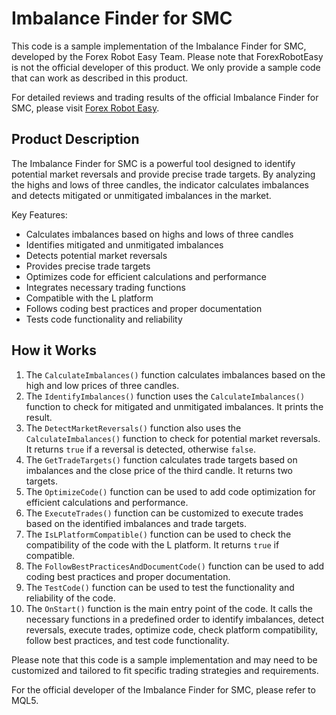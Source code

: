 # Imbalance Finder for SMC

This code is a sample implementation of the Imbalance Finder for SMC, developed by the Forex Robot Easy Team. Please note that ForexRobotEasy is not the official developer of this product. We only provide a sample code that can work as described in this product.

For detailed reviews and trading results of the official Imbalance Finder for SMC, please visit [Forex Robot Easy](https://forexroboteasy.com/forex-robot-review/review-imbalance-finder-for-smc-unveiling-perfect-trade-targets/).

## Product Description

The Imbalance Finder for SMC is a powerful tool designed to identify potential market reversals and provide precise trade targets. By analyzing the highs and lows of three candles, the indicator calculates imbalances and detects mitigated or unmitigated imbalances in the market.

Key Features:
- Calculates imbalances based on highs and lows of three candles
- Identifies mitigated and unmitigated imbalances
- Detects potential market reversals
- Provides precise trade targets
- Optimizes code for efficient calculations and performance
- Integrates necessary trading functions
- Compatible with the L platform
- Follows coding best practices and proper documentation
- Tests code functionality and reliability

## How it Works

1. The `CalculateImbalances()` function calculates imbalances based on the high and low prices of three candles.
2. The `IdentifyImbalances()` function uses the `CalculateImbalances()` function to check for mitigated and unmitigated imbalances. It prints the result.
3. The `DetectMarketReversals()` function also uses the `CalculateImbalances()` function to check for potential market reversals. It returns `true` if a reversal is detected, otherwise `false`.
4. The `GetTradeTargets()` function calculates trade targets based on imbalances and the close price of the third candle. It returns two targets.
5. The `OptimizeCode()` function can be used to add code optimization for efficient calculations and performance.
6. The `ExecuteTrades()` function can be customized to execute trades based on the identified imbalances and trade targets.
7. The `IsLPlatformCompatible()` function can be used to check the compatibility of the code with the L platform. It returns `true` if compatible.
8. The `FollowBestPracticesAndDocumentCode()` function can be used to add coding best practices and proper documentation.
9. The `TestCode()` function can be used to test the functionality and reliability of the code.
10. The `OnStart()` function is the main entry point of the code. It calls the necessary functions in a predefined order to identify imbalances, detect reversals, execute trades, optimize code, check platform compatibility, follow best practices, and test code functionality.

Please note that this code is a sample implementation and may need to be customized and tailored to fit specific trading strategies and requirements.

For the official developer of the Imbalance Finder for SMC, please refer to MQL5.
